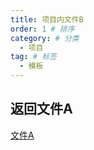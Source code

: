```yaml
---
title: 项目内文件B
order: 1 # 排序
category: # 分类
  - 项目
tag: # 标签
  - 模板
---
```

## 返回文件A
[文件A](./%E6%A8%A1%E6%9D%BFA.md)